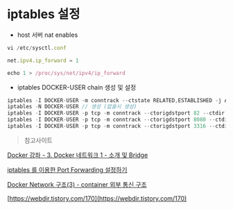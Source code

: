 # iptables 설정

- host 서버 nat enables

```jsx
vi /etc/sysctl.conf

net.ipv4.ip_forward = 1
```

```jsx
echo 1 > /proc/sys/net/ipv4/ip_forward
```

- iptables DOCKER-USER chain 생성 및 설정

```jsx
iptables -I DOCKER-USER -m conntrack --ctstate RELATED,ESTABLISHED -j ACCEPT
iptables -N DOCKER-USER // 생성 (없을시 생성)
iptables -I DOCKER-USER -p tcp -m conntrack --ctorigdstport 82 --ctdir ORIGINAL -j ACCEPT
iptables -I DOCKER-USER -p tcp -m conntrack --ctorigdstport 8080 --ctdir ORIGINAL -j ACCEPT
iptables -I DOCKER-USER -p tcp -m conntrack --ctorigdstport 3316 --ctdir ORIGINAL -j ACCEPT
```

> 참고사이트

[Docker 강좌 - 3. Docker 네트워크 1 - 소개 및 Bridge](https://youngmind.tistory.com/entry/%EB%8F%84%EC%BB%A4-%EA%B0%95%EC%A2%8C-3-%EB%8F%84%EC%BB%A4-%EB%84%A4%ED%8A%B8%EC%9B%8C%ED%81%AC-1)

[iptables 를 이용한 Port Forwarding 설정하기](https://sugerent.tistory.com/392)

[Docker Network 구조(3) - container 외부 통신 구조](https://bluese05.tistory.com/53)

[https://webdir.tistory.com/170](https://webdir.tistory.com/170)